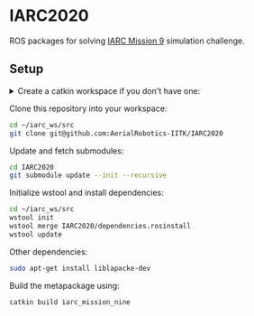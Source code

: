 # IARC2020

ROS packages for solving [IARC Mission 9](http://aerialroboticscompetition.org/) simulation challenge.

## Setup

<details><summary>Create a catkin workspace if you don't have one:</summary>

```bash
mkdir -p ~/iarc_ws/src
cd ~/iarc_ws
catkin init
```

</details>

Clone this repository into your workspace:

```bash
cd ~/iarc_ws/src
git clone git@github.com:AerialRobotics-IITK/IARC2020
```

Update and fetch submodules:

```bash
cd IARC2020
git submodule update --init --recursive
```

Initialize wstool and install dependencies:

```bash
cd ~/iarc_ws/src
wstool init
wstool merge IARC2020/dependencies.rosinstall
wstool update
```

Other dependencies:

```bash
sudo apt-get install liblapacke-dev
```

Build the metapackage using:

```bash
catkin build iarc_mission_nine
```
